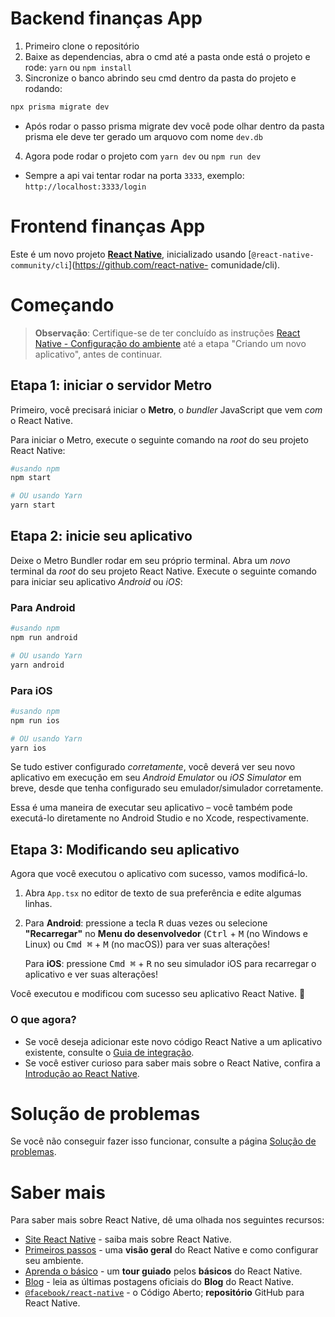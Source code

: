 # Backend finanças App

1) Primeiro clone o repositório
2) Baixe as dependencias, abra o cmd até a pasta onde está o projeto e rode: ```yarn``` ou ```npm install```
3) Sincronize o banco abrindo seu cmd dentro da pasta do projeto e rodando:
```cmd
npx prisma migrate dev
```
- Após rodar o passo prisma migrate dev você pode olhar dentro da pasta prisma ele deve ter gerado um arquovo com nome `dev.db`

4) Agora pode rodar o projeto com ```yarn dev``` ou ```npm run dev```

* Sempre a api vai tentar rodar na porta ```3333```, exemplo: ```http://localhost:3333/login```


# Frontend finanças App

Este é um novo projeto [**React Native**](https://reactnative.dev), inicializado usando [`@react-native-community/cli`](https://github.com/react-native- comunidade/cli).

# Começando

>**Observação**: Certifique-se de ter concluído as instruções [React Native - Configuração do ambiente](https://reactnative.dev/docs/environment-setup) até a etapa "Criando um novo aplicativo", antes de continuar.

## Etapa 1: iniciar o servidor Metro

Primeiro, você precisará iniciar o **Metro**, o _bundler_ JavaScript que vem _com_ o React Native.

Para iniciar o Metro, execute o seguinte comando na _root_ do seu projeto React Native:

```bash
#usando npm
npm start

# OU usando Yarn
yarn start
```

## Etapa 2: inicie seu aplicativo

Deixe o Metro Bundler rodar em seu próprio terminal. Abra um _novo_ terminal da _root_ do seu projeto React Native. Execute o seguinte comando para iniciar seu aplicativo _Android_ ou _iOS_:

### Para Android

```bash
#usando npm
npm run android

# OU usando Yarn
yarn android
```

### Para iOS

```bash
#usando npm
npm run ios

# OU usando Yarn
yarn ios
```

Se tudo estiver configurado _corretamente_, você deverá ver seu novo aplicativo em execução em seu _Android Emulator_ ou _iOS Simulator_ em breve, desde que tenha configurado seu emulador/simulador corretamente.

Essa é uma maneira de executar seu aplicativo – você também pode executá-lo diretamente no Android Studio e no Xcode, respectivamente.

## Etapa 3: Modificando seu aplicativo

Agora que você executou o aplicativo com sucesso, vamos modificá-lo.

1. Abra `App.tsx` no editor de texto de sua preferência e edite algumas linhas.
2. Para **Android**: pressione a tecla <kbd>R</kbd> duas vezes ou selecione **"Recarregar"** no **Menu do desenvolvedor** (<kbd>Ctrl</kbd> + <kbd >M</kbd> (no Windows e Linux) ou <kbd>Cmd ⌘</kbd> + <kbd>M</kbd> (no macOS)) para ver suas alterações!

    Para **iOS**: pressione <kbd>Cmd ⌘</kbd> + <kbd>R</kbd> no seu simulador iOS para recarregar o aplicativo e ver suas alterações!


Você executou e modificou com sucesso seu aplicativo React Native. :partying_face:

### O que agora?

- Se você deseja adicionar este novo código React Native a um aplicativo existente, consulte o [Guia de integração](https://reactnative.dev/docs/integration-with-existente-apps).
- Se você estiver curioso para saber mais sobre o React Native, confira a [Introdução ao React Native](https://reactnative.dev/docs/getting-started).

# Solução de problemas

Se você não conseguir fazer isso funcionar, consulte a página [Solução de problemas](https://reactnative.dev/docs/troubleshooting).

# Saber mais

Para saber mais sobre React Native, dê uma olhada nos seguintes recursos:

- [Site React Native](https://reactnative.dev) - saiba mais sobre React Native.
- [Primeiros passos](https://reactnative.dev/docs/environment-setup) - uma **visão geral** do React Native e como configurar seu ambiente.
- [Aprenda o básico](https://reactnative.dev/docs/getting-started) - um **tour guiado** pelos **básicos** do React Native.
- [Blog](https://reactnative.dev/blog) - leia as últimas postagens oficiais do **Blog** do React Native.
- [`@facebook/react-native`](https://github.com/facebook/react-native) - o Código Aberto; **repositório** GitHub para React Native.
